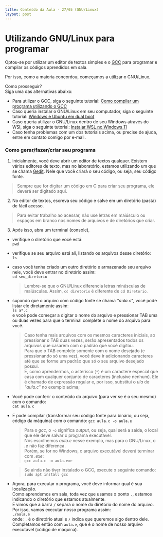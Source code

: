 ```yaml
---
title: Conteúdo da Aula - 27/05 (GNU/Linux)
layout: post
---
```


# Utilizando GNU/Linux para programar

Optou-se por utilizar um editor de textos simples e o [GCC](https://pt.wikipedia.org/wiki/GNU_Compiler_Collection) para programar e compilar os códigos aprendidos em sala.

Por isso, como a maioria concordou, começamos a utilizar o GNU/Linux.

Como prosseguir?<br>
Siga uma das alternativas abaixo:
* Para utilizar o GCC, siga o seguinte tutorial: [Como compilar um programa utilizando o GCC](https://pt.wikihow.com/Compilar-um-Programa-Usando-o-Compilador-GNU-(GCC))
* Caso queria instalar o GNU/Linux em seu computador, siga o seguinte tutorial: [Windows e Ubuntu em dual boot](https://www.youtube.com/watch?v=lUKpbJv6rQ0)
* Caso queria utilizar o GNU/Linux dentro de seu Windows através do WSI, siga o seguinte tutorial: [Instalar WSL no Windows 11](https://www.youtube.com/watch?v=mKkJnAcX570)
* Caso tenha problemas com um dos tutoriais acima, ou precise de ajuda, entre em contato comigo por e-mail.

### Como gerar/fazer/criar seu programa
1. Inicialmente, você deve abrir um editor de textos qualquer. Existem vários editores de texto, mas no laboratório, estamos utilizando um que se chama [Gedit](https://wiki.gnome.org/Apps/Gedit). Nele que você criará o seu código, ou seja, seu código fonte.
> Sempre que for digitar um código em C para criar seu programa, ele deverá ser digitado aqui.
2. No editor de textos, escreva seu código e salve em um diretório (pasta) de fácil acesso.
> Para evitar trabalho ao acessar, não use letras em maiúsculo ou espaços em branco nos nomes de arquivos e de diretórios que criar.
3. Após isso, abra um terminal (console),
 * verifique o diretório que você está:<br>
   ```pwd```
 * verifique se seu arquivo está ali, listando os arquivos desse diretório:<br>
   ```ls```
 * caso você tenha criado um outro diretório e armazenado seu arquivo nele, você deve entrar no diretório assim:<br>
   ```cd seu_diretorio```
   > Lembre-se que o GNU/Linux diferencia letras minúsculas de maiúsculas. Assim, ```cd diretorio``` é diferente de ```cd Diretorio```.
 * supondo que o arquivo com código fonte se chama *"aula.c"*, você pode listar ele diretamente assim:<br>
   ```ls a*.c```<br>
   e você pode começar a digitar o nome do arquivo e pressionar TAB uma ou duas vezes para que o terminal complete o nome do arquivo para você.
   > Caso tenha mais arquivos com os mesmos caracteres iniciais, ao pressionar o TAB duas vezes, serão apresentados todos os arquivos que casarem com o padrão que você digitou.
   <br>Para que o TAB complete somente com o nome desejado (e pressionando só uma vez), você deve ir adicionando caracteres até que se forme um padrão que só o seu arquivo desejado possui.
   <br>E, como aprendermos, o asterisco (```*```) é um caractere especial que casa com qualquer conjunto de caracteres (inclusive nenhum). Ele é chamado de expressão regular e, por isso, substitui o *ula* de *"aula.c"* no exemplo acima;
 * Você pode conferir o conteúdo do arquivo (para ver se é o seu mesmo) com o comando:<br>
   ```cat aula.c```
 * E pode compilar (transformar seu código fonte para binário, ou seja, código da máquina) com o comando:
   ```gcc aula.c -o aula.e```<br>
   > Para o *gcc*, o ```-o``` significa *output*, ou seja, qual será a saída, o local que ele deve salvar o programa executável.
   <br>Nós escolhemos *aula.e* nesse exemplo, mas para o GNU/Linux, o *.e* não faz diferença.
   <br>Porém, se for no Windows, o arquivo executável deverá terminar com *.exe*:
   <br>```gcc aula.c -o aula.exe```
   
   > Se ainda não tiver instalado o GCC, execute o seguinte comando:
   > <br>```sudo apt install gcc```
   
 * Agora, para executar o programa, você deve informar qual é sua localização.<br>
   Como aprendemos em sala, toda vez que usamos o ponto ```.```, estamos indicando o diretório que estamos atualmente.<br>
   E vimos que a barra ```/``` separa o nome do diretório do nome do arquivo. Por isso, vamos executar nosso programa assim:<br>
   ```./aula.e```<br>
   onde: ```.``` é o diretório atual e ```/``` indica que queremos algo dentro dele. Completamos então com ```aula.e```, que é o nome de nosso arquivo executável (código de máquina).

